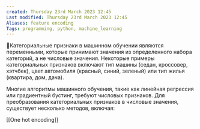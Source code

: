 ```yaml
---
created: Thursday 23rd March 2023 12:45
Last modified: Thursday 23rd March 2023 12:45
Aliases: feature encoding
Tags: programming, python, machine_learning
---
```


📌Категориальные признаки в машинном обучении являются переменными, которые принимают значения из определенного набора категорий, а не числовые значения. Некоторые примеры категориальных признаков включают тип машины (седан, кроссовер, хэтчбек), цвет автомобиля (красный, синий, зеленый) или тип жилья (квартира, дом, дача).

Многие алгоритмы машинного обучения, такие как линейная регрессия или градиентный бустинг, требуют числовых признаков. Для преобразования категориальных признаков в числовые значения, существует несколько методов, включая:



[[One hot encoding]]